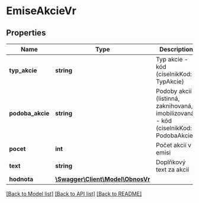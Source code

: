 # EmiseAkcieVr

## Properties
Name | Type | Description | Notes
------------ | ------------- | ------------- | -------------
**typ_akcie** | **string** | Typ akcie - kód (ciselnikKod: TypAkcie) | [optional] 
**podoba_akcie** | **string** | Podoby akcií (listinná, zaknihovaná, imobilizovaná)  - kód (ciselnikKod: PodobaAkcie) | [optional] 
**pocet** | **int** | Počet akcií v emisi | [optional] 
**text** | **string** | Doplňkový text za akcií | [optional] 
**hodnota** | [**\Swagger\Client\Model\ObnosVr**](ObnosVr.md) |  | [optional] 

[[Back to Model list]](../../README.md#documentation-for-models) [[Back to API list]](../../README.md#documentation-for-api-endpoints) [[Back to README]](../../README.md)

